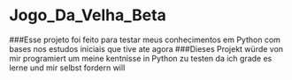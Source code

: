 # Jogo_Da_Velha_Beta

###Esse projeto foi feito para testar meus conhecimentos em Python com bases nos estudos iniciais que tive ate agora
###Dieses Projekt würde von mir programiert um meine kentnisse in Python zu testen da ich grade es lerne und mir selbst fordern will

